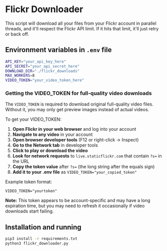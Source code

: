 # Flickr Downloader

This script will download all your files from your Flickr account in parallel threads, and it'll respect the Flickr API limit. If it hits that limit, it'll just retry or back off.

## Environment variables in `.env` file

```sh
API_KEY="your_api_key_here"
API_SECRET="your_api_secret_here"
DOWNLOAD_DIR="./flickr_downloads"
MAX_WORKERS=8
VIDEO_TOKEN="your_video_token_here"
```

### Getting the VIDEO_TOKEN for full-quality video downloads

The `VIDEO_TOKEN` is required to download original full-quality video files. Without it, you may only get preview images instead of actual videos.

To get your VIDEO_TOKEN:

1. **Open Flickr in your web browser** and log into your account
2. **Navigate to any video** in your account
3. **Open browser developer tools** (F12 or right-click → Inspect)
4. **Go to the Network tab** in developer tools
5. **Click to play or download the video**
6. **Look for network requests** to `live.staticflickr.com` that contain `?s=` in the URL
7. **Copy the token value** after `?s=` (the long string after the equals sign)
8. **Add it to your .env file** as `VIDEO_TOKEN="your_copied_token"`

Example token format:
```
VIDEO_TOKEN="yourtoken"
```

**Note:** This token appears to be account-specific and may have a long expiration time, but you may need to refresh it occasionally if video downloads start failing.

## Installation and running

```sh
pip3 install -r requirements.txt
python3 flickr_downloader.py
```
